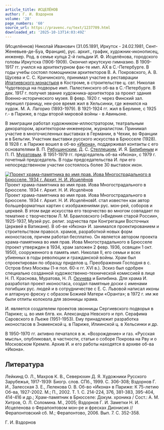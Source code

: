 ```yaml
---
article_title: ИСЦЕЛЁНОВ
author: Г. И. Вздорнов
volume: '28'
page_numbers: '60'
source_url: https://pravenc.ru/text/1237709.html
downloaded_at: '2025-10-13T14:03:49Z'
---
```


(Исцелённов) Николай Иванович (31.05.1891, Иркутск - 24.02.1981, Сент-Женевьев-де-Буа, Франция), рус. архит., график, художник-иконописец, инженер. Род. в семье купца 2-й гильдии И. Ф. Исцелёнова, городского головы Иркутска (1906-1909). Окончил иркутскую гимназию. В 1909-1917 гг. учился на архитектурном фак-те имп. АХ в С.-Петербурге. В годы учебы состоял помощником архитекторов В. А. Покровского, А. В. Щусева и С. С. Кричинского, принимал участие в реставрации [Ипатиевского монастыря](<https://pravenc.ru/text/Ипатиевского монастыря.html>) в Костроме, в строительстве ц. свт. Николая Чудотворца на подворье имп. Палестинского об-ва в С.-Петербурге. В дек. 1917 г. получил звание художника-архитектора за проект здания Военно-исторического музея. В февр. 1920 г. через Финский зал. перешел границу, нек-рое время жил в Хельсинки, где женился на худож. М. А. Лагорио (1893-1979). В 1921-1924 гг. жил в Берлине, с 1925 г.- в Париже, в годы второй мировой войны - в Авиньоне.

В эмиграции работал художником-иллюстратором, театральным декоратором, архитектором-инженером, журналистом. Принимал участие в многочисленных выставках в Германии, в Чехии, во Франции и в Бельгии. Участник выставки русского искусства в Брюсселе (1928). В 1928 г. в Париже вошел в об-во [«Икона»](<https://pravenc.ru/text/ Икона .html>), поддерживал контакты с его основателями В. П. [Рябушинским](https://pravenc.ru/text/Рябушинским.html), Д. С. [Стеллецким](https://pravenc.ru/text/Стеллецким.html), И. Я. [Билибиным](https://pravenc.ru/text/Билибиным.html) и П. П. [Муратовым](https://pravenc.ru/text/Муратовым.html). В 1951-1979 гг. председатель об-ва «Икона», с 1979 г. почетный председатель. В годы председательства И. при его непосредственном участии состоялось более 30 выставок икон.

[![Проект храма-памятника во имя прав. Иова Многострадального в Брюсселе. 1934 г. Архит. Н. И. Исцелёнов](https://pravenc.ru/data/2012/05/16/1233443927/i200.jpg "Кликните для увеличения картинки")](https://pravenc.ru/data/2012/05/16/1233443927/i400.jpg)Проект храма-памятника во имя прав. Иова Многострадального в Брюсселе. 1934 г. Архит. Н. И. Исцелёнов  
Проект храма-памятника во имя прав. Иова Многострадального в Брюсселе. 1934 г. Архит. Н. И. ИсцелёновИ. стал известен как автор большеформатных картин с изображениями рус. мон-рей, соборов и церквей. В этом виде искусства его творчество во многом совпадает по тематике с творчеством Л. М. Браиловского («Видения старой России», 1925-1937, Музей рус. религ. зодчества при Конгрегации Восточных Церквей в Ватикане). В об-ве «Икона» И. занимался проектированием и строительством правосл. храмов, разработкой новых форм иконостасов, причем работал бесплатно. Он является автором проекта храма-памятника во имя прав. Иова Многострадального в Брюсселе (проект утвержден в 1934, храм заложен 2 февр. 1936, освящен 1 окт. 1950), сооруженного в память имп. Николая II, его семьи и всех убиенных в годы революции и гражданской войны. Храм был спроектирован по образцу приделов ц. Преображения Господня в с. Остров близ Москвы (1-я пол. 60-х гг. XVI в.). Эскиз был одобрен специально созданной художественно-технической комиссией в лице Н. П. Краснова, Муратова, Н. Л. [Окунева](https://pravenc.ru/text/Окунева.html) и Билибина. Для храма И. разработал проект иконостаса, создал памятные доски с именами погибших рус. людей и в сотрудничестве с Е. С. Львовой написал иконы и алтарную фреску с образом Божией Матери «Оранта»; в 1972 г. им же были отлиты колокола для звонницы храма.

И. является создателем проектов звонницы Сергиевского подворья в Париже; ц. во имя блгв. кн. Александра Невского и прп. Серафима Саровского в Льеже (1951-1953). Ему принадлежит разработка иконостасов в Знаменской ц. в Париже, Илиинской ц. в Хельсинки и др.

В 1950-1970 гг. активно печатался в ж. «Возрождение» и газ. «Русская мысль», опубликовал, в частности, статьи о соборе Покрова на Рву и о Московском Кремле. Архив И. и его работы находятся в архиве об-ва «Икона».

## Литература

Лейкинд О. Л., Махров К. В., Северюхин Д. Я. Художники Русского Зарубежья, 1917-1939: Биогр. слов. СПб., 1999. С. 306-308; Вздорнов Г. И., Залесская З. Е., Лелекова О. В. Об-во «Икона» в Париже: К 75-летию Об-ва, 1927-2002. М.; П., 2002. Т. 1. С. 214-224, 376, 381-383, 395-404, 414-416 и др.; Храм-памятник в Брюсселе: Докум. хроника / Сост.: А. М. Хитров, О. Л. Соломина. М., 2005; Вздорнов Г. И. Заметки Н. И. Исцеленова о Ферапонтовом мон-ре и фресках Дионисия // Ферапонтовский сб. М.; Ферапонтово, 2006. Вып. 7. С. 352-358.

Г. И. Вздорнов
